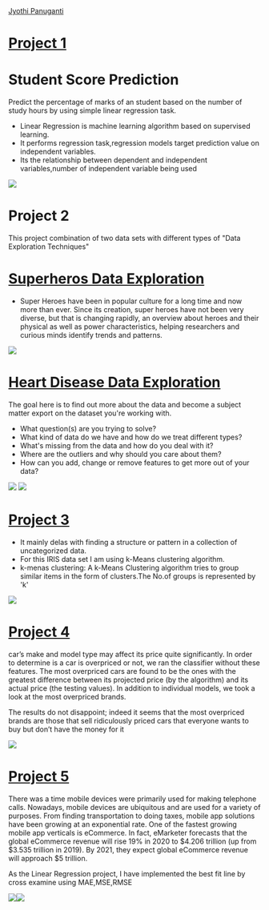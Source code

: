 <div class="LI-profile-badge"  data-version="v1" data-size="medium" data-locale="en_US" data-type="horizontal" data-theme="dark" data-vanity="jyothi-panuganti-24b2561b8"><a class="LI-simple-link" href='https://in.linkedin.com/in/jyothi-panuganti-24b2561b8?trk=profile-badge'>Jyothi Panuganti</a></div>


# [Project 1](https://github.com/Jyothif/Predicting-_Student-Score_Linear-Regression)

# **Student Score Prediction**

Predict the percentage of marks of an student based on the number of study hours by using simple linear regression task.
* Linear Regression is machine learning algorithm based on supervised learning.
* It performs regression task,regression models target prediction value on independent variables.
* Its the relationship between dependent and independent variables,number of independent variable being used


![](/images/2.png)


# Project 2
This project combination of two data sets with different types of "Data Exploration Techniques"

# [Superheros Data Exploration](https://github.com/Jyothif/Superhero_Data_Exploration)

* Super Heroes have been in popular culture for a long time and now more than ever. Since its creation, super heroes have not been very diverse, but that is changing rapidly, an overview about heroes and their physical as well as power characteristics, helping researchers and curious minds identify trends and patterns.

![](/images/4.png)

# [Heart Disease Data Exploration](https://github.com/Jyothif/Heart-Disease-)
The goal here is to find out more about the data and become a subject matter export on the dataset you're working with.

* What question(s) are you trying to solve?
* What kind of data do we have and how do we treat different types?
* What's missing from the data and how do you deal with it?
* Where are the outliers and why should you care about them?
* How can you add, change or remove features to get more out of your data?

![](/images/h5.png) ![](images/7.png)

# [Project 3](https://github.com/Jyothif/k-means-clustering_iris-dataset)
* It mainly delas with finding a structure or pattern in a collection of uncategorized data.
* For this IRIS data set I am using k-Means clustering algorithm.
* k-menas clustering: A k-Means Clustering algorithm tries to group similar items in the form of clusters.The No.of groups is represented by 'k'

![](/images/6.png)


# [Project 4](https://github.com/Jyothif/Cars-Sales-Prediction)

car’s make and model type may affect its price quite significantly. In order to determine is a car is overpriced or not, we ran the classifier without these features. The most overpriced cars are found to be the ones with the greatest difference between its projected price (by the algorithm) and its actual price (the testing values). In addition to individual models, we took a look at the most overpriced brands.

The results do not disappoint; indeed it seems that the most overpriced brands are those that sell ridiculously priced cars that everyone wants to buy but don’t have the money for it

![](/images/8.png)

# [Project 5](https://github.com/Jyothif/Ecommerce-customer-device-usage_LR)

There was a time mobile devices were primarily used for making telephone calls. Nowadays, mobile devices are ubiquitous and are used for a variety of purposes. From finding transportation to doing taxes, mobile app solutions have been growing at an exponential rate. One of the fastest growing mobile app verticals is eCommerce. In fact, eMarketer forecasts that the global eCommerce revenue will rise 19% in 2020 to $4.206 trillion (up from $3.535 trillion in 2019). By 2021, they expect global eCommerce revenue will approach $5 trillion.

As the Linear Regression project, I have implemented the best fit line by cross examine using MAE,MSE,RMSE


![](/images/9.png)![](/images/10.png)


